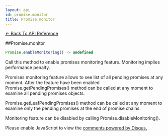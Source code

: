 ```yaml
---
layout: api
id: promise.monitor
title: Promise.monitor
---
```



[← Back To API Reference](/docs/api-reference.html)
<div class="api-code-section"><markdown>
##Promise.monitor

```js
Promise.enableMonitoring() -> undefined
```

Call this method to enable promises monitoring feature. Monitoring implies performance penalty.

Promises monitoring feature allows to see list of all pending promises at any moment. After the feature have been enabled Promise.getPendingPromises() method can be called at any moment to examine all pending promises objects.

Promise.getLeafPendingPromises() method can be called at any moment to examine only the pending promises at the end of promise chains.

Monitoring feature can be disabled by calling Promise.disableMonitoring().

</markdown></div>

<div id="disqus_thread"></div>
<script type="text/javascript">
    var disqus_title = "Promise.monitor";
    var disqus_shortname = "bluebirdjs";
    var disqus_identifier = "disqus-id-promise.monitor";

    (function() {
        var dsq = document.createElement("script"); dsq.type = "text/javascript"; dsq.async = true;
        dsq.src = "//" + disqus_shortname + ".disqus.com/embed.js";
        (document.getElementsByTagName("head")[0] || document.getElementsByTagName("body")[0]).appendChild(dsq);
    })();
</script>
<noscript>Please enable JavaScript to view the <a href="https://disqus.com/?ref_noscript" rel="nofollow">comments powered by Disqus.</a></noscript>
